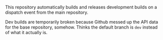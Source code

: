 This repository automatically builds and releases development builds on a dispatch event from the main repository.

Dev builds are temporarily broken because Github messed up the API data for the base repository, somehow. Thinks the default branch is `dev` instead of what it actually is.
